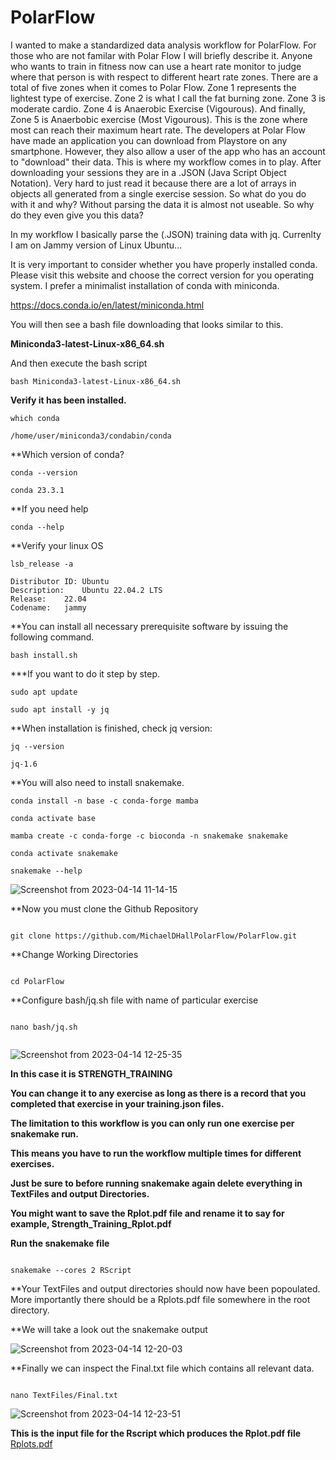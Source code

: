 # PolarFlow

I wanted to make a standardized data analysis workflow for PolarFlow. For those who are not familar with Polar Flow I will briefly describe it. Anyone who wants to train in fitness now can use a heart rate monitor to judge where that person is with respect to different heart rate zones. There are a total of five zones when it comes to Polar Flow. Zone 1 represents the lightest type of exercise. Zone 2 is what I call the fat burning zone. Zone 3 is moderate cardio. Zone 4 is Anaerobic Exercise (Vigourous). And finally, Zone 5 is Anaerbobic exercise (Most Vigourous). This is the zone where most can reach their maximum heart rate. The developers at Polar Flow have made an application you can download from Playstore on any smartphone. However, they also allow a user of the app who has an account to "download" their data. This is where my workflow comes in to play. After downloading your sessions they are in a .JSON (Java Script Object Notation). Very hard to just read it because there are a lot of arrays in objects all generated from a single exercise session. So what do you do with it and why? Without parsing the data it is almost not useable. So why do they even give you this data? 

In my workflow I basically parse the (.JSON) training data with jq. Currenlty I am on Jammy version of Linux Ubuntu...

It is very important to consider whether you have properly installed conda. Please visit this website and choose the correct version for you operating system. I prefer a minimalist installation of conda with miniconda.

https://docs.conda.io/en/latest/miniconda.html

You will then see a bash file downloading that looks similar to this.

**Miniconda3-latest-Linux-x86_64.sh**

And then execute the bash script

```
bash Miniconda3-latest-Linux-x86_64.sh
```
**Verify it has been installed.**

```
which conda

/home/user/miniconda3/condabin/conda

```
**Which version of conda?

```
conda --version

conda 23.3.1

```

**If you need help

```
conda --help

```

**Verify your linux OS

```
lsb_release -a

Distributor ID:	Ubuntu
Description:	Ubuntu 22.04.2 LTS
Release:	22.04
Codename:	jammy

```
**You can install all necessary prerequisite software by issuing the following command.

```
bash install.sh

```


***If you want to do it step by step.

```
sudo apt update

sudo apt install -y jq

```
**When installation is finished, check jq version:

```
jq --version

jq-1.6

```
**You will also need to install snakemake.

```
conda install -n base -c conda-forge mamba

conda activate base

mamba create -c conda-forge -c bioconda -n snakemake snakemake

conda activate snakemake

snakemake --help

```

![Screenshot from 2023-04-14 11-14-15](https://user-images.githubusercontent.com/129086783/232099338-d7443b3e-8f83-4b96-9211-34a2b0096799.png)


**Now you must clone the Github Repository

```

git clone https://github.com/MichaelDHallPolarFlow/PolarFlow.git

```

**Change Working Directories

```

cd PolarFlow

```

**Configure bash/jq.sh file with name of particular exercise

```

nano bash/jq.sh


```

![Screenshot from 2023-04-14 12-25-35](https://user-images.githubusercontent.com/129086783/232114737-eb9956e1-a2ee-4c90-a191-edbaba2fcd08.png)

**In this case it is STRENGTH_TRAINING**

**You can change it to any exercise as long as there is a record that you completed that exercise in your training.json files.**

**The limitation to this workflow is you can only run one exercise per snakemake run.**

**This means you have to run the workflow multiple times for different exercises.**

**Just be sure to before running snakemake again delete everything in TextFiles and output Directories.**

**You might want to save the Rplot.pdf file and rename it to say for example, Strength_Training_Rplot.pdf**

**Run the snakemake file**

```

snakemake --cores 2 RScript

```

**Your TextFiles and output directories should now have been popoulated. More importantly there should be a Rplots.pdf file somewhere in the root directory.

**We will take a look out the snakemake output


![Screenshot from 2023-04-14 12-20-03](https://user-images.githubusercontent.com/129086783/232113682-fba2b1dd-4471-48ce-802e-5c1a49495351.png)


**Finally we can inspect the Final.txt file which contains all relevant data.

```

nano TextFiles/Final.txt

```

![Screenshot from 2023-04-14 12-23-51](https://user-images.githubusercontent.com/129086783/232114413-9d52e56d-9014-4141-880d-6dba9db31e4e.png)


**This is the input file for the Rscript which produces the Rplot.pdf file**
[Rplots.pdf](https://github.com/MichaelDHallPolarFlow/PolarFlow/files/11235560/Rplots.pdf)


